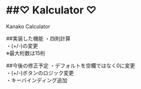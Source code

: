 ##♡ Kalculator ♡
======
Kanako Calculator 

##実装した機能
・四則計算  
・(+/-)の変更  
※最大桁数は15桁  


##今後の修正予定
・デフォルトを空欄ではなく0に変更  
・(+/-)ボタンのロジック変更  
・キーバインディング追加  
